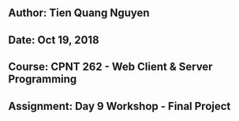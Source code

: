 Author: Tien Quang Nguyen
--
Date: Oct 19, 2018
--
Course: CPNT 262 - Web Client & Server Programming
--
Assignment: Day 9 Workshop - Final Project
--
